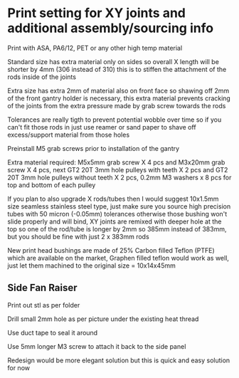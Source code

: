 
# Print setting for XY joints and additional assembly/sourcing info
Print with ASA, PA6/12, PET or any other high temp material

Standard size has extra material only on sides so overall X length will be shorter by 4mm (306 instead of 310) this is to stiffen the attachment of the rods inside of the joints

Extra size has extra 2mm of material also on front face so shawing off 2mm of the front gantry holder is necessary, this extra material prevents cracking of the joints from the extra pressure made by grab screw towards the rods 

Tolerances are really tigth to prevent potential wobble over time so if you can't fit those rods in just use reamer or sand paper to shave off excess/support material from those holes 

Preinstall M5 grab screws prior to installation of the gantry

Extra material required: M5x5mm grab screw X 4 pcs and M3x20mm grab screw X 4 pcs, next GT2 20T 3mm hole pulleys with teeth X 2 pcs and GT2 20T 3mm hole pulleys without teeth X 2 pcs, 0.2mm M3 washers x 8 pcs for top and bottom of each pulley

If you plan to also upgrade X rods/tubes then I would suggest 10x1.5mm size seamless stainless steel type, just make sure you source high precision tubes with 50 micron (-0.05mm) tolerances otherwise those bushing won't slide properly and will bind, XY joints are remixed with deeper hole at the top so one of the rod/tube is longer by 2mm so 385mm instead of 383mm, but you should be fine with just 2 x 383mm rods 

New print head bushings are made of 25% Carbon filled Teflon (PTFE) which are available on the market, Graphen filled teflon would work as well, just let them machined to the original size = 10x14x45mm

## Side Fan Raiser

Print out stl as per folder

Drill small 2mm hole as per picture under the existing heat thread

Use duct tape to seal it around

Use 5mm longer M3 screw to attach it back to the side panel

Redesign would be more elegant solution but this is quick and easy solution for now 

